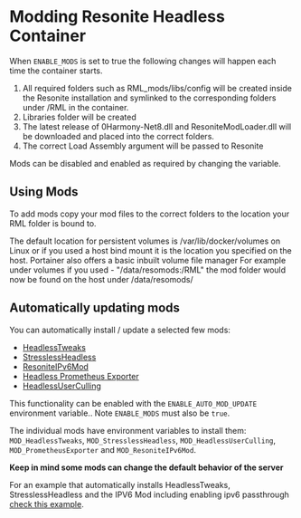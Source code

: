 # Modding Resonite Headless Container
When `ENABLE_MODS` is set to true the following changes will happen each time the container starts. 

1. All required folders such as RML_mods/libs/config will be created inside the Resonite installation and symlinked to the corresponding folders under /RML in the container.
2. Libraries folder will be created
3. The latest release of 0Harmony-Net8.dll and ResoniteModLoader.dll will be downloaded and placed into the correct folders.
4. The correct Load Assembly argument will be passed to Resonite

Mods can be disabled and enabled as required by changing the variable.

## Using Mods
To add mods copy your mod files to the correct folders to the location your RML folder is bound to. 

The default location for persistent volumes is /var/lib/docker/volumes on Linux or if you used a host bind mount it is the location you specified on the host. Portainer also offers a basic inbuilt volume file manager
For example under volumes if you used - "/data/resomods:/RML" the mod folder would now be found on the host under /data/resomods/ 

## Automatically updating mods
You can automatically install / update a selected few mods:

- [HeadlessTweaks](https://github.com/New-Project-Final-Final-WIP/HeadlessTweaks)
- [StresslessHeadless](https://github.com/Raidriar796/StresslessHeadless)
- [ResoniteIPv6Mod](https://github.com/bontebok/ResoniteIPv6Mod)
- [Headless Prometheus Exporter](https://g.j4.lc/general-stuff/resonite/headless-prometheus-exporter)
- [HeadlessUserCulling](https://github.com/Raidriar796/HeadlessUserCulling)

This functionality can be enabled with the `ENABLE_AUTO_MOD_UPDATE` environment variable.. Note `ENABLE_MODS` must also be `true`.

The individual mods have environment variables to install them: `MOD_HeadlessTweaks`, `MOD_StresslessHeadless`, `MOD_HeadlessUserCulling`, `MOD_PrometheusExporter` and `MOD_ResoniteIPv6Mod`.

**Keep in mind some mods can change the default behavior of the server**

For an example that automatically installs HeadlessTweaks, StresslessHeadless and the IPV6 Mod including enabling ipv6 passthrough [check this example](../examples/automod-example.md).